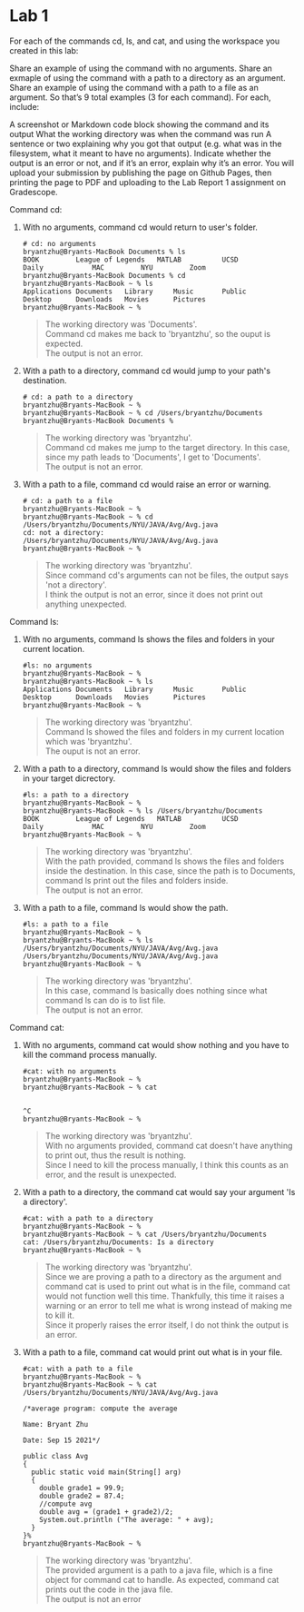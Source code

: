 # Lab 1

For each of the commands cd, ls, and cat, and using the workspace you created in this lab:

Share an example of using the command with no arguments.
Share an exmaple of using the command with a path to a directory as an argument.
Share an example of using the command with a path to a file as an argument.
So that’s 9 total examples (3 for each command). For each, include:

A screenshot or Markdown code block showing the command and its output
What the working directory was when the command was run
A sentence or two explaining why you got that output (e.g. what was in the filesystem, what it meant to have no arguments).
Indicate whether the output is an error or not, and if it’s an error, explain why it’s an error.
You will upload your submission by publishing the page on Github Pages, then printing the page to PDF and uploading to the Lab Report 1 assignment on Gradescope.

Command cd:
1. With no arguments, command cd would return to user's folder.
   ```
   # cd: no arguments
   bryantzhu@Bryants-MacBook Documents % ls
   BOOK			League of Legends	MATLAB			UCSD
   Daily			MAC			NYU			Zoom
   bryantzhu@Bryants-MacBook Documents % cd
   bryantzhu@Bryants-MacBook ~ % ls
   Applications	Documents	Library		Music		Public
   Desktop		Downloads	Movies		Pictures
   bryantzhu@Bryants-MacBook ~ %
   ```
   >The working directory was 'Documents'.  
   >Command cd makes me back to 'bryantzhu', so the ouput is expected.  
   >The output is not an error.

2. With a path to a directory, command cd would jump to your path's destination.
   ```
   # cd: a path to a directory
   bryantzhu@Bryants-MacBook ~ %
   bryantzhu@Bryants-MacBook ~ % cd /Users/bryantzhu/Documents
   bryantzhu@Bryants-MacBook Documents % 
   ```
   >The working directory was 'bryantzhu'.  
   >Command cd makes me jump to the target directory. In this case, since my path leads to 'Documents', I get to 'Documents'.  
   >The output is not an error.
   
3. With a path to a file, command cd would raise an error or warning.
   ```
   # cd: a path to a file
   bryantzhu@Bryants-MacBook ~ %
   bryantzhu@Bryants-MacBook ~ % cd /Users/bryantzhu/Documents/NYU/JAVA/Avg/Avg.java
   cd: not a directory: /Users/bryantzhu/Documents/NYU/JAVA/Avg/Avg.java
   bryantzhu@Bryants-MacBook ~ %
   ```
   >The working directory was 'bryantzhu'.  
   >Since command cd's arguments can not be files, the output says 'not a directory'.  
   >I think the output is not an error, since it does not print out anything unexpected.

Command ls:
1. With no arguments, command ls shows the files and folders in your current location.
   ```
   #ls: no arguments
   bryantzhu@Bryants-MacBook ~ %
   bryantzhu@Bryants-MacBook ~ % ls
   Applications	Documents	Library		Music		Public
   Desktop		Downloads	Movies		Pictures
   bryantzhu@Bryants-MacBook ~ % 
   ```
   >The working directory was 'bryantzhu'.  
   >Command ls showed the files and folders in my current location which was 'bryantzhu'.  
   >The ouput is not an error.
   
2. With a path to a directory, command ls would show the files and folders in your target dicrectory.
   ```
   #ls: a path to a directory
   bryantzhu@Bryants-MacBook ~ %
   bryantzhu@Bryants-MacBook ~ % ls /Users/bryantzhu/Documents
   BOOK			League of Legends	MATLAB			UCSD
   Daily			MAC			NYU			Zoom
   bryantzhu@Bryants-MacBook ~ %
   ```
   >The working directory was 'bryantzhu'.  
   >With the path provided, command ls shows the files and folders inside the destination.
   >In this case, since the path is to Documents, command ls print out the files and folders inside.  
   >The output is not an error.
   
3. With a path to a file, command ls would show the path.
   ```
   #ls: a path to a file
   bryantzhu@Bryants-MacBook ~ %
   bryantzhu@Bryants-MacBook ~ % ls /Users/bryantzhu/Documents/NYU/JAVA/Avg/Avg.java
   /Users/bryantzhu/Documents/NYU/JAVA/Avg/Avg.java
   bryantzhu@Bryants-MacBook ~ %
   ```
   >The working directory was 'bryantzhu'.  
   >In this case, command ls basically does nothing since what command ls can do is to list file.  
   >The output is not an error.


Command cat:
1. With no arguments, command cat would show nothing and you have to kill the command process manually.
   ```
   #cat: with no arguments
   bryantzhu@Bryants-MacBook ~ %
   bryantzhu@Bryants-MacBook ~ % cat


   ^C
   bryantzhu@Bryants-MacBook ~ %
   ```
   >The working directory was 'bryantzhu'.  
   >With no arguments provided, command cat doesn't have anything to print out, thus the result is nothing.  
   >Since I need to kill the process manually, I think this counts as an error, and the result is unexpected.
   
2. With a path to a directory, the command cat would say your argument 'Is a directory'.
   ```
   #cat: with a path to a directory
   bryantzhu@Bryants-MacBook ~ %
   bryantzhu@Bryants-MacBook ~ % cat /Users/bryantzhu/Documents
   cat: /Users/bryantzhu/Documents: Is a directory
   bryantzhu@Bryants-MacBook ~ % 
   ```
   >The working directory was 'bryantzhu'.  
   >Since we are proving a path to a directory as the argument and command cat is used to print out what is in the file,
   >command cat would not function well this time.
   >Thankfully, this time it raises a warning or an error to tell me what is wrong instead of making me to kill it.  
   >Since it properly raises the error itself, I do not think the output is an error.
   
3. With a path to a file, command cat would print out what is in your file.
   ```
   #cat: with a path to a file
   bryantzhu@Bryants-MacBook ~ %
   bryantzhu@Bryants-MacBook ~ % cat /Users/bryantzhu/Documents/NYU/JAVA/Avg/Avg.java

   /*average program: compute the average

   Name: Bryant Zhu

   Date: Sep 15 2021*/

   public class Avg
   {
     public static void main(String[] arg)
     {
       double grade1 = 99.9;
       double grade2 = 87.4;
       //compute avg
       double avg = (grade1 + grade2)/2;
       System.out.println ("The average: " + avg);
     }
   }%
   bryantzhu@Bryants-MacBook ~ %
   ```
   >The working directory was 'bryantzhu'.  
   >The provided argument is a path to a java file, which is a fine object for command cat to handle.
   >As expected, command cat prints out the code in the java file.  
   >The output is not an error
   
